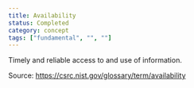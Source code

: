 ```yaml
---
title: Availability
status: Completed
category: concept
tags: ["fundamental", "", ""]
---
```


Timely and reliable access to and use of information.

Source: https://csrc.nist.gov/glossary/term/availability